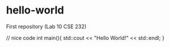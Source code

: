 # hello-world
First repository (Lab 10 CSE 232)

// nice code
int main(){
  std::cout << "Hello World!" << std::endl;
}
